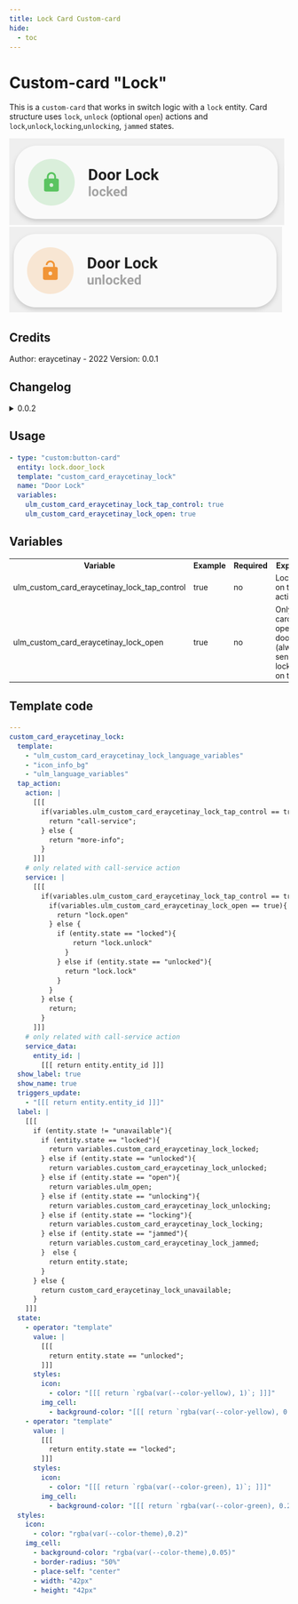 ```yaml
---
title: Lock Card Custom-card
hide:
  - toc
---
```

<!-- markdownlint-disable MD046 -->

# Custom-card "Lock"

This is a `custom-card` that works in switch logic with a `lock` entity. Card structure uses `lock`, `unlock` (optional `open`) actions and `lock`,`unlock`,`locking`,`unlocking`, `jammed` states.

![Generic](../../assets/img/custom_card_eraycetinay_lock_locked.png)
![Generic](../../assets/img/custom_card_eraycetinay_lock_unlocked.png)

## Credits

Author: eraycetinay - 2022
Version: 0.0.1

## Changelog

<details>
  <summary>0.0.2</summary>
  Added option to only use lock.open
  <summary>0.0.1</summary>
  Initial release
</details>

## Usage

```yaml
- type: "custom:button-card"
  entity: lock.door_lock
  template: "custom_card_eraycetinay_lock"
  name: "Door Lock"
  variables:
    ulm_custom_card_eraycetinay_lock_tap_control: true
    ulm_custom_card_eraycetinay_lock_open: true
```

## Variables

<table>
<tr>
<th>Variable</th>
<th>Example</th>
<th>Required</th>
<th>Explanation</th>
</tr>
<tr>
<td>ulm_custom_card_eraycetinay_lock_tap_control</td>
<td>true</td>
<td>no</td>
<td>Lock/Unlock on tap action</td>
</tr>
<tr>
<td>ulm_custom_card_eraycetinay_lock_open</td>
<td>true</td>
<td>no</td>
<td>Only use the card to open the door (always sends lock.open on tap)</td>
</tr>
</table>

## Template code

```yaml
---
custom_card_eraycetinay_lock:
  template:
    - "ulm_custom_card_eraycetinay_lock_language_variables"
    - "icon_info_bg"
    - "ulm_language_variables"
  tap_action:
    action: |
      [[[
        if(variables.ulm_custom_card_eraycetinay_lock_tap_control == true){
          return "call-service";
        } else {
          return "more-info";
        }
      ]]]
    # only related with call-service action
    service: |
      [[[
        if(variables.ulm_custom_card_eraycetinay_lock_tap_control == true){
          if(variables.ulm_custom_card_eraycetinay_lock_open == true){
            return "lock.open"
          } else {
            if (entity.state == "locked"){
                return "lock.unlock"
              }
            } else if (entity.state == "unlocked"){
              return "lock.lock"
            }
          }
        } else {
          return;
        }
      ]]]
    # only related with call-service action
    service_data:
      entity_id: |
        [[[ return entity.entity_id ]]]
  show_label: true
  show_name: true
  triggers_update:
    - "[[[ return entity.entity_id ]]]"
  label: |
    [[[
      if (entity.state != "unavailable"){
        if (entity.state == "locked"){
          return variables.custom_card_eraycetinay_lock_locked;
        } else if (entity.state == "unlocked"){
          return variables.custom_card_eraycetinay_lock_unlocked;
        } else if (entity.state == "open"){
          return variables.ulm_open;
        } else if (entity.state == "unlocking"){
          return variables.custom_card_eraycetinay_lock_unlocking;
        } else if (entity.state == "locking"){
          return variables.custom_card_eraycetinay_lock_locking;
        } else if (entity.state == "jammed"){
          return variables.custom_card_eraycetinay_lock_jammed;
        }  else {
          return entity.state;
        }
      } else {
        return custom_card_eraycetinay_lock_unavailable;
      }
    ]]]
  state:
    - operator: "template"
      value: |
        [[[
          return entity.state == "unlocked";
        ]]]
      styles:
        icon:
          - color: "[[[ return `rgba(var(--color-yellow), 1)`; ]]]"
        img_cell:
          - background-color: "[[[ return `rgba(var(--color-yellow), 0.2)`; ]]]"
    - operator: "template"
      value: |
        [[[
          return entity.state == "locked";
        ]]]
      styles:
        icon:
          - color: "[[[ return `rgba(var(--color-green), 1)`; ]]]"
        img_cell:
          - background-color: "[[[ return `rgba(var(--color-green), 0.2)`; ]]]"
  styles:
    icon:
      - color: "rgba(var(--color-theme),0.2)"
    img_cell:
      - background-color: "rgba(var(--color-theme),0.05)"
      - border-radius: "50%"
      - place-self: "center"
      - width: "42px"
      - height: "42px"
```
